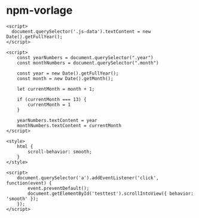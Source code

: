 # npm-vorlage

<!-- Add copy year -->

    <script>
      document.querySelector('.js-data').textContent = new Date().getFullYear();
    </script>

<!-- Current month and year -->

    <script>
        const yearNumbers = document.querySelector(".year")
        const monthNumbers = document.querySelector(".month")

        const year = new Date().getFullYear();
        const month = new Date().getMonth();

        let currentMonth = month + 1;

        if (currentMonth === 13) {
            currentMonth = 1
        }

        yearNumbers.textContent = year
        monthNumbers.textContent = currentMonth
    </script>

<!-- Scroll -->

    <style>
        html {
            scroll-behavior: smooth;
        }
    </style>

    <script>
        document.querySelector('a').addEventListener('click', function(event) {
            event.preventDefault();
            document.getElementById('testtest').scrollIntoView({ behavior: 'smooth' });
        });
    </script>
